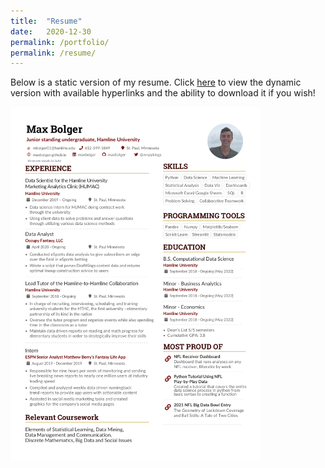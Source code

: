 ```yaml
---
title:  "Resume"
date:   2020-12-30
permalink: /portfolio/
permalink: /resume/
---
```


Below is a static version of my resume. Click [here](https://maxbolger.github.io/MaxBolgerResume.pdf) to view the dynamic version with available hyperlinks and the ability to download it if you wish!


<img align="middle" alt="resume" width="400px" src="https://github.com/maxbolger/maxbolger.github.io/blob/main/MaxBolgerResume%20copyPNG.png" />
